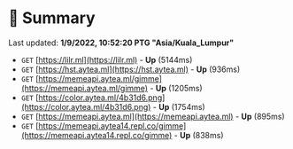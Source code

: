 # 📖 Summary
Last updated: **1/9/2022, 10:52:20 PTG "Asia/Kuala_Lumpur"**

- `GET` [https://lilr.ml](https://lilr.ml) - **Up** (5144ms)
- `GET` [https://hst.aytea.ml](https://hst.aytea.ml) - **Up** (936ms)
- `GET` [https://memeapi.aytea.ml/gimme](https://memeapi.aytea.ml/gimme) - **Up** (1205ms)
- `GET` [https://color.aytea.ml/4b31d6.png](https://color.aytea.ml/4b31d6.png) - **Up** (1754ms)
- `GET` [https://memeapi.aytea.ml](https://memeapi.aytea.ml) - **Up** (895ms)
- `GET` [https://memeapi.aytea14.repl.co/gimme](https://memeapi.aytea14.repl.co/gimme) - **Up** (838ms)
